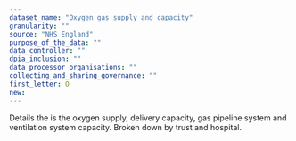 ```yaml
---
dataset_name: "Oxygen gas supply and capacity"
granularity: ""
source: "NHS England"
purpose_of_the_data: ""
data_controller: ""
dpia_inclusion: ""
data_processor_organisations: ""
collecting_and_sharing_governance: ""
first_letter: O
new: 
---
```

Details the is the oxygen supply, delivery capacity, gas pipeline system and ventilation system capacity. Broken down by trust and hospital.